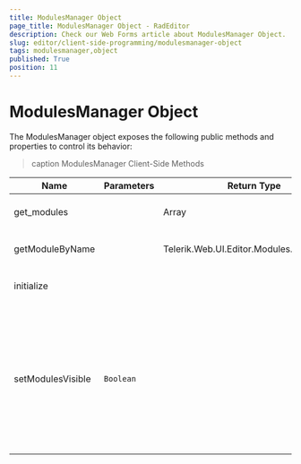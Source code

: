 ```yaml
---
title: ModulesManager Object
page_title: ModulesManager Object - RadEditor
description: Check our Web Forms article about ModulesManager Object.
slug: editor/client-side-programming/modulesmanager-object
tags: modulesmanager,object
published: True
position: 11
---
```


# ModulesManager Object

The ModulesManager object exposes the following public methods and properties to control its behavior:

>caption ModulesManager Client-Side Methods


| Name | Parameters | Return Type | Description |
| ------ | ------ | ------ | ------ |
|get_modules||Array|Returns the modules collection.|
|getModuleByName||Telerik.Web.UI.Editor.Modules.ModuleBase|Initializes the modules manager.|
|initialize|||Initializes the modules manager.|
|setModulesVisible|`Boolean`||Sets the visibility states of the modules.The method takes the following arguments: **bVisible** - Indicates whether to show or hide the modules.|
